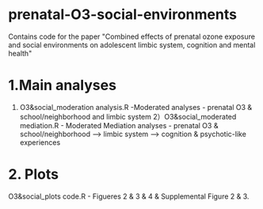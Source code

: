 # prenatal-O3-social-environments
Contains code for the paper "Combined effects of prenatal ozone exposure and social environments on adolescent limbic system, cognition and mental health"
# 1.Main analyses 
 1) O3&social_moderation analysis.R -Moderated  analyses - prenatal O3 & school/neighborhood  and limbic system
 2）O3&social_moderated mediation.R - Moderated Mediation analyses - prenatal O3 & school/neighborhood --> limbic system --> cognition & psychotic-like experiences
# 2. Plots
 O3&social_plots code.R - Figueres 2 & 3 & 4 & Supplemental Figure 2 & 3.
